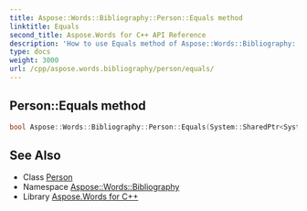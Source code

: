 ```yaml
---
title: Aspose::Words::Bibliography::Person::Equals method
linktitle: Equals
second_title: Aspose.Words for C++ API Reference
description: 'How to use Equals method of Aspose::Words::Bibliography::Person class in C++.'
type: docs
weight: 3000
url: /cpp/aspose.words.bibliography/person/equals/
---
```

## Person::Equals method




```cpp
bool Aspose::Words::Bibliography::Person::Equals(System::SharedPtr<System::Object> obj) override
```

## See Also

* Class [Person](../)
* Namespace [Aspose::Words::Bibliography](../../)
* Library [Aspose.Words for C++](../../../)
